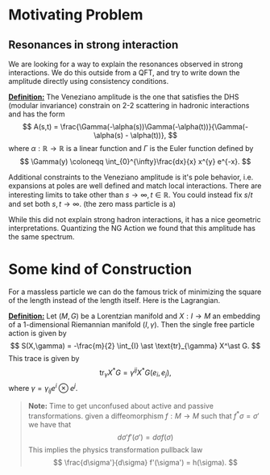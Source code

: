 # Motivating Problem

## Resonances in strong interaction

We are looking for a way to explain the resonances observed in strong interactions. We do this outside from a QFT, and try to write down the amplitude directly using consistency conditions. 

**<u>Definition:</u>** The Veneziano amplitude is the one that satisfies the DHS (modular invariance) constrain on 2-2 scattering in hadronic interactions and has the form
$$
A(s,t) = \frac{\Gamma(-\alpha(s))\Gamma(-\alpha(t))}{\Gamma(-\alpha(s) - \alpha(t))},
$$
where $\alpha: \mathbb{R}\to \mathbb{R}$ is a linear function and $\Gamma$ is the Euler function defined by
$$
\Gamma(y) \coloneqq \int_{0}^{\infty}\frac{dx}{x} x^{y} e^{-x}.
$$


Additional constraints to the Veneziano amplitude is it's pole behavior, i.e. expansions at poles are well defined and match local interactions. There are interesting limits to take other than $s\to \infty, t \in \mathbb{R}$. You could instead fix $s/t$ and set both $s,t\to \infty$. (the zero mass particle is a)

While this did not explain strong hadron interactions, it has a nice geometric interpretations. Quantizing the NG Action we found that this amplitude has the same spectrum. 



# Some kind of Construction

For a massless particle we can do the famous trick of minimizing the square of the length instead of the length itself. Here is the Lagrangian.

**<u>Definition:</u>** Let $(M,G)$ be a Lorentzian manifold and  $X: I \to M$ an embedding of a 1-dimensional Riemannian manifold $(I,\gamma)$. Then the single free particle action is given by
$$
S(X,\gamma) = -\frac{m}{2} \int_{I} \ast \text{tr}_{\gamma} X^\ast G.
$$
This trace is given by 
$$
\text{tr}_{\gamma} X^\ast G = \gamma^{ij} X^\ast G(e_i,e_j),
$$
where $\gamma = \gamma_{ij} e^i\otimes e^j$.

> **Note:** Time to get unconfused about active and passive transformations. given a diffeomorphism $f:M\to M$ such that $f^\ast \sigma = \sigma'$ we have that 
> $$
> d\sigma' f'(\sigma') = d\sigma f(\sigma)
> $$
> This implies the physics transformation pullback law
> $$
> \frac{d\sigma'}{d\sigma} f'(\sigma') = h(\sigma).
> $$















